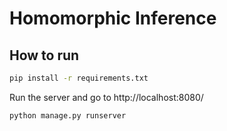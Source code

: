 # Homomorphic Inference

## How to run

```bash
pip install -r requirements.txt
```

Run the server and go to http://localhost:8080/

```bash
python manage.py runserver
```

